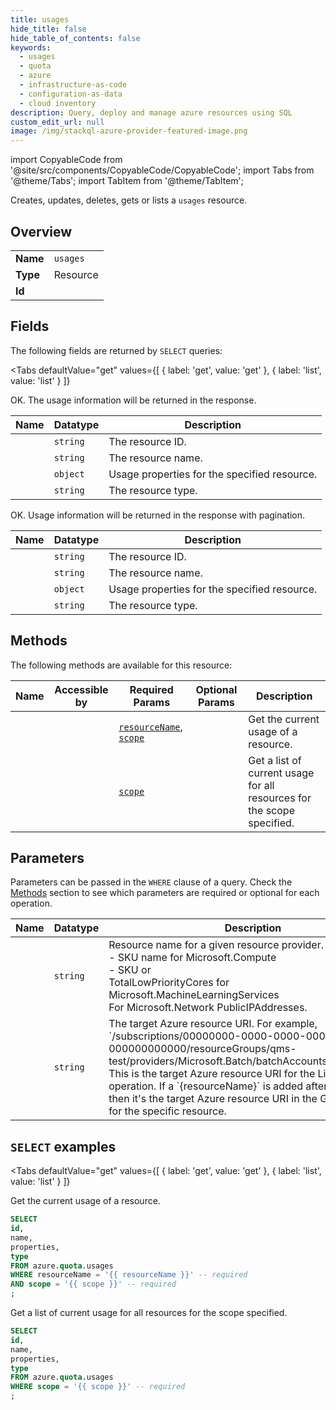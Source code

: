 ```yaml
--- 
title: usages
hide_title: false
hide_table_of_contents: false
keywords:
  - usages
  - quota
  - azure
  - infrastructure-as-code
  - configuration-as-data
  - cloud inventory
description: Query, deploy and manage azure resources using SQL
custom_edit_url: null
image: /img/stackql-azure-provider-featured-image.png
---
```


import CopyableCode from '@site/src/components/CopyableCode/CopyableCode';
import Tabs from '@theme/Tabs';
import TabItem from '@theme/TabItem';

Creates, updates, deletes, gets or lists a <code>usages</code> resource.

## Overview
<table><tbody>
<tr><td><b>Name</b></td><td><code>usages</code></td></tr>
<tr><td><b>Type</b></td><td>Resource</td></tr>
<tr><td><b>Id</b></td><td><CopyableCode code="azure.quota.usages" /></td></tr>
</tbody></table>

## Fields

The following fields are returned by `SELECT` queries:

<Tabs
    defaultValue="get"
    values={[
        { label: 'get', value: 'get' },
        { label: 'list', value: 'list' }
    ]}
>
<TabItem value="get">

OK. The usage information will be returned in the response.

<table>
<thead>
    <tr>
    <th>Name</th>
    <th>Datatype</th>
    <th>Description</th>
    </tr>
</thead>
<tbody>
<tr>
    <td><CopyableCode code="id" /></td>
    <td><code>string</code></td>
    <td>The resource ID.</td>
</tr>
<tr>
    <td><CopyableCode code="name" /></td>
    <td><code>string</code></td>
    <td>The resource name.</td>
</tr>
<tr>
    <td><CopyableCode code="properties" /></td>
    <td><code>object</code></td>
    <td>Usage properties for the specified resource.</td>
</tr>
<tr>
    <td><CopyableCode code="type" /></td>
    <td><code>string</code></td>
    <td>The resource type.</td>
</tr>
</tbody>
</table>
</TabItem>
<TabItem value="list">

OK. Usage information will be returned in the response with pagination.

<table>
<thead>
    <tr>
    <th>Name</th>
    <th>Datatype</th>
    <th>Description</th>
    </tr>
</thead>
<tbody>
<tr>
    <td><CopyableCode code="id" /></td>
    <td><code>string</code></td>
    <td>The resource ID.</td>
</tr>
<tr>
    <td><CopyableCode code="name" /></td>
    <td><code>string</code></td>
    <td>The resource name.</td>
</tr>
<tr>
    <td><CopyableCode code="properties" /></td>
    <td><code>object</code></td>
    <td>Usage properties for the specified resource.</td>
</tr>
<tr>
    <td><CopyableCode code="type" /></td>
    <td><code>string</code></td>
    <td>The resource type.</td>
</tr>
</tbody>
</table>
</TabItem>
</Tabs>

## Methods

The following methods are available for this resource:

<table>
<thead>
    <tr>
    <th>Name</th>
    <th>Accessible by</th>
    <th>Required Params</th>
    <th>Optional Params</th>
    <th>Description</th>
    </tr>
</thead>
<tbody>
<tr>
    <td><a href="#get"><CopyableCode code="get" /></a></td>
    <td><CopyableCode code="select" /></td>
    <td><a href="#parameter-resourceName"><code>resourceName</code></a>, <a href="#parameter-scope"><code>scope</code></a></td>
    <td></td>
    <td>Get the current usage of a resource.</td>
</tr>
<tr>
    <td><a href="#list"><CopyableCode code="list" /></a></td>
    <td><CopyableCode code="select" /></td>
    <td><a href="#parameter-scope"><code>scope</code></a></td>
    <td></td>
    <td>Get a list of current usage for all resources for the scope specified.</td>
</tr>
</tbody>
</table>

## Parameters

Parameters can be passed in the `WHERE` clause of a query. Check the [Methods](#methods) section to see which parameters are required or optional for each operation.

<table>
<thead>
    <tr>
    <th>Name</th>
    <th>Datatype</th>
    <th>Description</th>
    </tr>
</thead>
<tbody>
<tr id="parameter-resourceName">
    <td><CopyableCode code="resourceName" /></td>
    <td><code>string</code></td>
    <td>Resource name for a given resource provider. For example:<br /> - SKU name for Microsoft.Compute<br /> - SKU or<br />TotalLowPriorityCores for Microsoft.MachineLearningServices<br />  For Microsoft.Network PublicIPAddresses.</td>
</tr>
<tr id="parameter-scope">
    <td><CopyableCode code="scope" /></td>
    <td><code>string</code></td>
    <td>The target Azure resource URI. For example, `/subscriptions/00000000-0000-0000-0000-000000000000/resourceGroups/qms-test/providers/Microsoft.Batch/batchAccounts/testAccount/`. This is the target Azure resource URI for the List GET operation. If a `&#123;resourceName&#125;` is added after `/quotas`, then it's the target Azure resource URI in the GET operation for the specific resource.</td>
</tr>
</tbody>
</table>

## `SELECT` examples

<Tabs
    defaultValue="get"
    values={[
        { label: 'get', value: 'get' },
        { label: 'list', value: 'list' }
    ]}
>
<TabItem value="get">

Get the current usage of a resource.

```sql
SELECT
id,
name,
properties,
type
FROM azure.quota.usages
WHERE resourceName = '{{ resourceName }}' -- required
AND scope = '{{ scope }}' -- required
;
```
</TabItem>
<TabItem value="list">

Get a list of current usage for all resources for the scope specified.

```sql
SELECT
id,
name,
properties,
type
FROM azure.quota.usages
WHERE scope = '{{ scope }}' -- required
;
```
</TabItem>
</Tabs>
